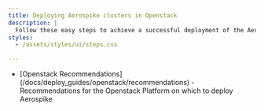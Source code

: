 ```yaml
---
title: Deploying Aerospike clusters in Openstack
description: |
  Follow these easy steps to achieve a successful deployment of the Aerospike Database on Openstack
styles:
  - /assets/styles/ui/steps.css

---
```


<ul>
  <li>[Openstack Recommendations](/docs/deploy_guides/openstack/recommendations) - Recommendations for the Openstack Platform on which to deploy Aerospike</li>
</ul>
